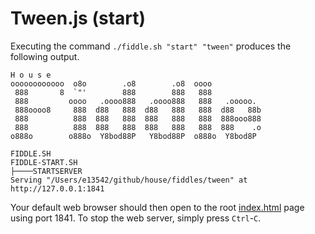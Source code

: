 Tween.js (start)
======

Executing the command `./fiddle.sh "start" "tween"` produces the following output.

    H o u s e
    oooooooooooo  o8o        .o8        .o8  oooo
     888       8  `"'        888        888   888
     888         oooo   .oooo888   .oooo888   888   .ooooo.
     888oooo8     888  d88   888  d88   888   888  d88   88b
     888          888  888   888  888   888   888  888ooo888
     888          888  888   888  888   888   888  888    .o
    o888o        o888o  Y8bod88P   Y8bod88P  o888o  Y8bod8P
    
    FIDDLE.SH
    FIDDLE-START.SH
    ├────STARTSERVER
    Serving "/Users/e13542/github/house/fiddles/tween" at http://127.0.0.1:1841
    

Your default web browser should then open to the root [index.html](index.html) page using port 1841.  To stop the
web server, simply press `Ctrl`-`C`.
